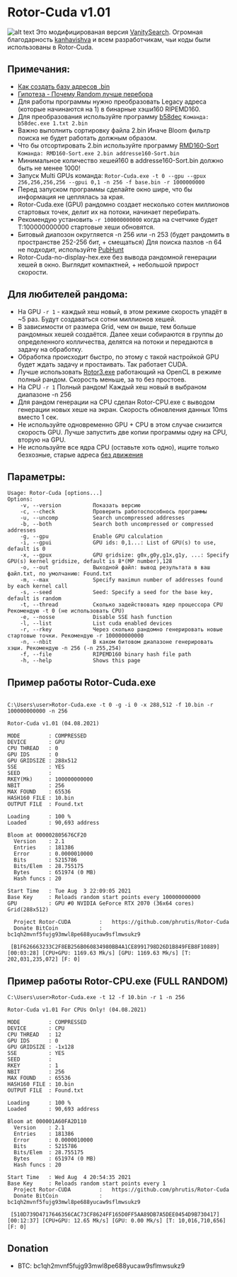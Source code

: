 # Rotor-Cuda v1.01
![alt text](https://github.com/phrutis/Rotor/blob/main/Others/1.jpg "Rotor-Cuda")
 Это модифицированая версия [VanitySearch](https://github.com/JeanLucPons/VanitySearch/). 
 Огромная благодарность [kanhavishva](https://github.com/kanhavishva) и всем разработчикам, чьи коды были использованы в Rotor-Cuda.

## Примечания:  
- [Как создать базу адресов .bin](https://github.com/phrutis/Rotor/issues/1) 
- [Гипотеза - Почему Random лучше перебора](https://github.com/phrutis/Rotor/issues/3)
- Для работы программы нужно преобразовать Legacy адреса (которые начинаются на 1) в бинарные хэши160 RIPEMD160. 
- Для преобразования используйте программу [b58dec](https://github.com/phrutis/Rotor/blob/main/Others/b58dec.exe) ```Команда: b58dec.exe 1.txt 2.bin```
- Важно выполнить сортировку файла 2.bin Иначе Bloom фильтр поиска не будет работать должным образом. 
- Что бы отсортировать 2.bin используйте программу [RMD160-Sort](https://github.com/phrutis/Rotor/blob/main/Others/RMD160-Sort.exe) ```Команда: RMD160-Sort.exe 2.bin addresse160-Sort.bin```
- Минимальное количество хешей160 в addresse160-Sort.bin должно быть не менее 1000!
- Запуск Multi GPUs команда: ```Rotor-Cuda.exe -t 0 --gpu --gpux 256,256,256,256 --gpui 0,1 -n 256 -f base.bin -r 1000000000```
- Перед запуском программы сделайте окно шире, что бы информация не цеплялась за края.
- Rotor-Cuda.exe (GPU) рандомно создает несколько сотен миллионов стартовых точек, делит их на потоки, начинает перебирать. 
- Рекомендую установить ```-r 100000000000``` когда на счетчике будет T:100000000000 стартовые хеши обновятся. 
- Битовый диапозон округляется -n 256 или -n 253 (будет рандомить в пространстве 252-256 бит, + смещаться) Для поиска пазлов -n 64 не подходит, используйте [PubHunt](https://github.com/phrutis/PubHunt)
- Rotor-Cuda-no-display-hex.exe без вывода рандомной генерации хешей в окно. Выглядит компактней, + небольшой прирост скорости.
## Для любителей рандома:
- На GPU ```-r 1``` - каждый хеш новый, в этом режиме скорость упадёт в ~5 раз. Будут создаваться сотни миллионов хешей. 
- В зависимости от размера Grid, чем он выше, тем больше рандомных хешей создаётся. Далее хеши собираются в группы до определенного колличества, делятся на потоки и передаются в задачу на обработку. 
- Обработка происходит быстро, по этому с такой настройкой GPU будет ждать задачу и простаивать. Так работает CUDA.
- Лучше использовать [Rotor3.exe](https://github.com/phrutis/Rotor) работающий на OpenCL в режиме полный рандом. Скорость меньше, за то без простоев.  
- На CPU ```-r 1``` Полный рандом! Каждый хеш новый в выбраном диапазоне -n 256 
- Для рандом генерации на CPU сделан Rotor-CPU.exe с выводом генерации новых хеше на экран. Скорость обновления данных 10ms вместо 1 сек.     
- Не используйте одновременно GPU + CPU в этом случае снизится скорость GPU. Лучше запустить две копии программы одну на CPU, вторую на GPU.
- Не используйте все ядра CPU (оставьте хоть одно), ищите только безхозные, старые адреса [без движения](https://bitinfocharts.com/ru/top-100-dormant_9y-bitcoin-addresses.html) 
## Параметры:
```
Usage: Rotor-Cuda [options...]
Options:
    -v, --version          Показать версию
    -c, --check            Проверить работоспособнось программы
    -u, --uncomp           Search uncompressed addresses
    -b, --both             Search both uncompressed or compressed addresses
    -g, --gpu              Enable GPU calculation
    -i, --gpui             GPU ids: 0,1...: List of GPU(s) to use, default is 0
    -x, --gpux             GPU gridsize: g0x,g0y,g1x,g1y, ...: Specify GPU(s) kernel gridsize, default is 8*(MP number),128
    -o, --out              Выходной файл: вывод результата в ваш файл.txt, по умолчанию: Found.txt
    -m, --max              Specify maximun number of addresses found by each kernel call
    -s, --seed             Seed: Specify a seed for the base key, default is random
    -t, --thread           Сколько задействовать ядер процессора CPU Рекомендую -t 0 (не использовать CPU)
    -e, --nosse            Disable SSE hash function
    -l, --list             List cuda enabled devices
    -r, --rkey             Через сколько рандомно генерировать новые стартовые точки. Рекомендую -r 100000000000
    -n, --nbit             В каком битовом диапазоне генерировать хэши. Рекомендую -n 256 (-n 255,254) 
    -f, --file             RIPEMD160 binary hash file path
    -h, --help             Shows this page

``` 
## Пример работы Rotor-Cuda.exe
```

C:\Users\user>Rotor-Cuda.exe -t 0 -g -i 0 -x 288,512 -f 10.bin -r 100000000000 -n 256

Rotor-Cuda v1.01 (04.08.2021)

MODE         : COMPRESSED
DEVICE       : GPU
CPU THREAD   : 0
GPU IDS      : 0
GPU GRIDSIZE : 288x512
SSE          : YES
SEED         :
RKEY(Mk)     : 100000000000
NBIT         : 256
MAX FOUND    : 65536
HASH160 FILE : 10.bin
OUTPUT FILE  : Found.txt

Loading      : 100 %
Loaded       : 90,693 address

Bloom at 000002805676CF20
  Version    : 2.1
  Entries    : 181386
  Error      : 0.0000010000
  Bits       : 5215786
  Bits/Elem  : 28.755175
  Bytes      : 651974 (0 MB)
  Hash funcs : 20

Start Time   : Tue Aug  3 22:09:05 2021
Base Key     : Reloads random start points every 100000000000
GPU          : GPU #0 NVIDIA GeForce RTX 2070 (36x64 cores) Grid(288x512)

  Project Rotor-CUDA         :   https://github.com/phrutis/Rotor-Cuda
  Donate BitCoin             :   bc1qh2mvnf5fujg93mwl8pe688yucaw9sflmwsukz9

 [B1F626663233C2F8EB256B060834980BB4A1CE8991798D26D1B849FEB8F10889] [00:03:28] [CPU+GPU: 1169.63 Mk/s] [GPU: 1169.63 Mk/s] [T: 202,031,235,072] [F: 0]
```
## Пример работы Rotor-CPU.exe (FULL RANDOM)
```
C:\Users\user>Rotor-Cuda.exe -t 12 -f 10.bin -r 1 -n 256

Rotor-Cuda v1.01 For CPUs Only! (04.08.2021)

MODE         : COMPRESSED
DEVICE       : CPU
CPU THREAD   : 12
GPU IDS      : 0
GPU GRIDSIZE : -1x128
SSE          : YES
SEED         :
RKEY         : 1
NBIT         : 256
MAX FOUND    : 65536
HASH160 FILE : 10.bin
OUTPUT FILE  : Found.txt

Loading      : 100 %
Loaded       : 90,693 address

Bloom at 000001A60FA2D110
  Version    : 2.1
  Entries    : 181386
  Error      : 0.0000010000
  Bits       : 5215786
  Bits/Elem  : 28.755175
  Bytes      : 651974 (0 MB)
  Hash funcs : 20

Start Time   : Wed Aug  4 20:54:35 2021
Base Key     : Reloads random start points every 1
  Project Rotor-CUDA         :   https://github.com/phrutis/Rotor-Cuda
  Donate BitCoin             :   bc1qh2mvnf5fujg93mwl8pe688yucaw9sflmwsukz9

 [510D739D4717646356CAC73CF8624FF165D0FF5AA89DB7A5DEE0454D9B730417] [00:12:37] [CPU+GPU: 12.65 Mk/s] [GPU: 0.00 Mk/s] [T: 10,016,710,656] [F: 0]
 ```

## Donation
- BTC: bc1qh2mvnf5fujg93mwl8pe688yucaw9sflmwsukz9

